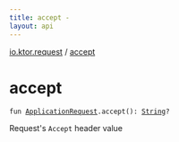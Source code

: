 ```yaml
---
title: accept - 
layout: api
---
```


<div class='api-docs-breadcrumbs'><a href="index.html">io.ktor.request</a> / <a href="./accept.html">accept</a></div>

# accept

<div class="signature"><code><span class="keyword">fun </span><a href="-application-request/index.html"><span class="identifier">ApplicationRequest</span></a><span class="symbol">.</span><span class="identifier">accept</span><span class="symbol">(</span><span class="symbol">)</span><span class="symbol">: </span><a href="https://kotlinlang.org/api/latest/jvm/stdlib/kotlin/-string/index.html"><span class="identifier">String</span></a><span class="symbol">?</span></code></div>

Request's <code>Accept</code> header value

